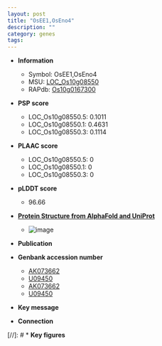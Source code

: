 ```yaml
---
layout: post
title: "OsEE1,OsEno4"
description: ""
category: genes
tags: 
---
```


* **Information**  
    + Symbol: OsEE1,OsEno4  
    + MSU: [LOC_Os10g08550](http://rice.plantbiology.msu.edu/cgi-bin/ORF_infopage.cgi?orf=LOC_Os10g08550)  
    + RAPdb: [Os10g0167300](http://rapdb.dna.affrc.go.jp/viewer/gbrowse_details/irgsp1?name=Os10g0167300)  

* **PSP score**  
    + LOC_Os10g08550.5: 0.1011 
    + LOC_Os10g08550.1: 0.4631 
    + LOC_Os10g08550.3: 0.1114 

* **PLAAC score**  
    + LOC_Os10g08550.5: 0 
    + LOC_Os10g08550.1: 0 
    + LOC_Os10g08550.3: 0 

* **pLDDT score**
    + 96.66

* **[Protein Structure from AlphaFold and UniProt](https://www.uniprot.org/uniprotkb/Q42971/entry#structure)**
    + ![image](https://ricepsp.github.io/images/Q4/AF-Q42971-F1.png)

* **Publication**  

* **Genbank accession number**  
    + [AK073662](http://www.ncbi.nlm.nih.gov/nuccore/AK073662)
    + [U09450](http://www.ncbi.nlm.nih.gov/nuccore/U09450)
    + [AK073662](http://www.ncbi.nlm.nih.gov/nuccore/AK073662)
    + [U09450](http://www.ncbi.nlm.nih.gov/nuccore/U09450)

* **Key message**  

* **Connection**  

[//]: # * **Key figures**  


